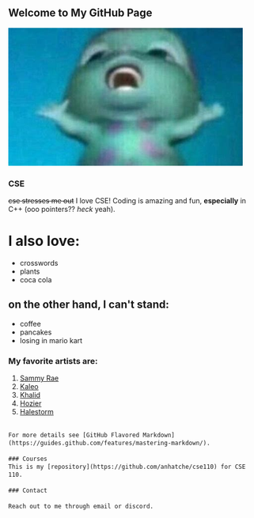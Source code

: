## Welcome to My GitHub Page

![pic](bibble.jpeg)

### CSE

~~cse stresses me out~~ I love CSE! Coding is amazing and fun, **especially** in C++ (ooo pointers?? _heck_ yeah).

# I also love:
- crosswords
- plants
- coca cola

## on the other hand, I can't stand:
- coffee
- pancakes
- losing in mario kart 

### My favorite artists are:

1. [Sammy Rae](https://www.youtube.com/watch?v=x9PNyzWtM7I&list=PLMGQuQq7BA8w9pdUAqBHcsxM-g_oXhK9d)
2. [Kaleo](https://www.youtube.com/watch?v=0-7IHOXkiV8&list=PLL0cqrhIEUZNchGD1fVwblpI7suwGBvRp)
3. [Khalid](https://www.youtube.com/watch?v=by3yRdlQvzs&list=PLa5MiwSnbRr1Nb5wDctqKxuY1qN75Soco)
4. [Hozier](https://www.youtube.com/watch?v=Irw04nbXwxk&list=PL-f5sU8-_h3cJgmR0ZxMvuCtlrnli6xfa)
5. [Halestorm](https://www.youtube.com/watch?v=YpJAmlnBxoA&list=RDEMBhlpzGCZlXxLMeHLVGJ2lQ&start_radio=1)

```

For more details see [GitHub Flavored Markdown](https://guides.github.com/features/mastering-markdown/).

### Courses
This is my [repository](https://github.com/anhatche/cse110) for CSE 110.

### Contact

Reach out to me through email or discord.


